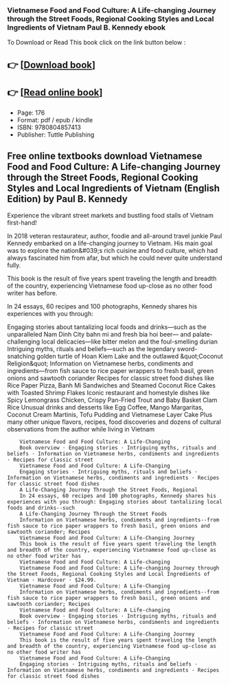 ### Vietnamese Food and Food Culture: A Life-changing Journey through the Street Foods, Regional Cooking Styles and Local Ingredients of Vietnam Paul B. Kennedy ebook

To Download or Read This book click on the link button below :

## 👉  [**[Download book](http://get-pdfs.com/download.php?group=book&from=github.com&id=719932&lnk=1066 "Download book")**]

## 👉  [**[Read online book](http://get-pdfs.com/download.php?group=book&from=github.com&id=719932&lnk=1066 "Read online book")**]


* Page: 176
* Format: pdf / epub / kindle
* ISBN: 9780804857413
* Publisher: Tuttle Publishing



## Free online textbooks download Vietnamese Food and Food Culture: A Life-changing Journey through the Street Foods, Regional Cooking Styles and Local Ingredients of Vietnam (English Edition)  by Paul B. Kennedy



Experience the vibrant street markets and bustling food stalls of Vietnam first-hand!
 
 In 2018 veteran restaurateur, author, foodie and all-around travel junkie Paul Kennedy embarked on a life-changing journey to Vietnam. His main goal was to explore the nation&amp;#039;s rich cuisine and food culture, which had always fascinated him from afar, but which he could never quite understand fully.
 
 This book is the result of five years spent traveling the length and breadth of the country, experiencing Vietnamese food up-close as no other food writer has before.
 
 In 24 essays, 60 recipes and 100 photographs, Kennedy shares his experiences with you through:
 
 Engaging stories about tantalizing local foods and drinks—such as the unparalleled Nam Dinh City bahn mi and fresh bia hoi beer— and palate-challenging local delicacies—like bitter melon and the foul-smelling durian Intriguing myths, rituals and beliefs—such as the legendary sword-snatching golden turtle of Hoan Kiem Lake and the outlawed &amp;quot;Coconut Religion&amp;quot; Information on Vietnamese herbs, condiments and ingredients—from fish sauce to rice paper wrappers to fresh basil, green onions and sawtooth coriander Recipes for classic street food dishes like Rice Paper Pizza, Banh Mi Sandwiches and Steamed Coconut Rice Cakes with Toasted Shrimp Flakes Iconic restaurant and homestyle dishes like Spicy Lemongrass Chicken, Crispy Pan-Fried Trout and Baby Basket Clam Rice Unusual drinks and desserts like Egg Coffee, Mango Margaritas, Coconut Cream Martinis, Tofu Pudding and Vietnamese Layer Cake Plus many other unique flavors, recipes, food discoveries and dozens of cultural observations from the author while living in Vietnam


        Vietnamese Food and Food Culture: A Life-Changing
        Book overview · Engaging stories · Intriguing myths, rituals and beliefs · Information on Vietnamese herbs, condiments and ingredients · Recipes for classic street 
        Vietnamese Food and Food Culture: A Life-Changing
        Engaging stories · Intriguing myths, rituals and beliefs · Information on Vietnamese herbs, condiments and ingredients · Recipes for classic street food dishes 
        A Life-Changing Journey Through the Street Foods, Regional
        In 24 essays, 60 recipes and 100 photographs, Kennedy shares his experiences with you through: Engaging stories about tantalizing local foods and drinks--such 
        A Life-Changing Journey Through the Street Foods
        Information on Vietnamese herbs, condiments and ingredients--from fish sauce to rice paper wrappers to fresh basil, green onions and sawtooth coriander; Recipes 
        Vietnamese Food and Food Culture: A Life-Changing Journey
        This book is the result of five years spent traveling the length and breadth of the country, experiencing Vietnamese food up-close as no other food writer has 
        Vietnamese Food and Food Culture: A Life-changing
        Vietnamese Food and Food Culture: A Life-changing Journey through the Street Foods, Regional Cooking Styles and Local Ingredients of Vietnam · Hardcover · $24.99.
        Vietnamese Food and Food Culture: A Life-Changing
        Information on Vietnamese herbs, condiments and ingredients--from fish sauce to rice paper wrappers to fresh basil, green onions and sawtooth coriander; Recipes 
        Vietnamese Food and Food Culture: A Life-changing
        Book overview · Engaging stories · Intriguing myths, rituals and beliefs · Information on Vietnamese herbs, condiments and ingredients · Recipes for classic street 
        Vietnamese Food and Food Culture: A Life-Changing Journey
        This book is the result of five years spent traveling the length and breadth of the country, experiencing Vietnamese food up-close as no other food writer has 
        Vietnamese Food and Food Culture: A Life-Changing
        Engaging stories · Intriguing myths, rituals and beliefs · Information on Vietnamese herbs, condiments and ingredients · Recipes for classic street food dishes 
    




